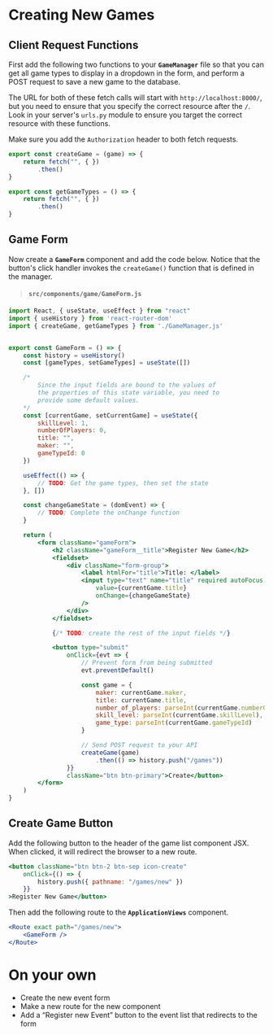 # Creating New Games

## Client Request Functions

First add the following two functions to your **`GameManager`** file so that you can get all game types to display in a dropdown in the form, and perform a POST request to save a new game to the database.

The URL for both of these fetch calls will start with `http://localhost:8000/`, but you need to ensure that you specify the correct resource after the `/`. Look in your server's `urls.py` module to ensure you target the correct resource with these functions.

Make sure you add the `Authorization` header to both fetch requests.

```js
export const createGame = (game) => {
    return fetch("", { })
        .then()
}

export const getGameTypes = () => {
    return fetch("", { })
        .then()
}
```

## Game Form

Now create a **`GameForm`** component and add the code below. Notice that the button's click handler invokes the `createGame()` function that is defined in the manager.

> #### `src/components/game/GameForm.js`

```jsx
import React, { useState, useEffect } from "react"
import { useHistory } from 'react-router-dom'
import { createGame, getGameTypes } from './GameManager.js'


export const GameForm = () => {
    const history = useHistory()
    const [gameTypes, setGameTypes] = useState([])

    /*
        Since the input fields are bound to the values of
        the properties of this state variable, you need to
        provide some default values.
    */
    const [currentGame, setCurrentGame] = useState({
        skillLevel: 1,
        numberOfPlayers: 0,
        title: "",
        maker: "",
        gameTypeId: 0
    })

    useEffect(() => {
        // TODO: Get the game types, then set the state
    }, [])

    const changeGameState = (domEvent) => {
        // TODO: Complete the onChange function
    }

    return (
        <form className="gameForm">
            <h2 className="gameForm__title">Register New Game</h2>
            <fieldset>
                <div className="form-group">
                    <label htmlFor="title">Title: </label>
                    <input type="text" name="title" required autoFocus className="form-control"
                        value={currentGame.title}
                        onChange={changeGameState}
                    />
                </div>
            </fieldset>

            {/* TODO: create the rest of the input fields */}

            <button type="submit"
                onClick={evt => {
                    // Prevent form from being submitted
                    evt.preventDefault()

                    const game = {
                        maker: currentGame.maker,
                        title: currentGame.title,
                        number_of_players: parseInt(currentGame.numberOfPlayers),
                        skill_level: parseInt(currentGame.skillLevel),
                        game_type: parseInt(currentGame.gameTypeId)
                    }

                    // Send POST request to your API
                    createGame(game)
                        .then(() => history.push("/games"))
                }}
                className="btn btn-primary">Create</button>
        </form>
    )
}
```

## Create Game Button

Add the following button to the header of the game list component JSX. When clicked, it will redirect the browser to a new route.

```jsx
<button className="btn btn-2 btn-sep icon-create"
    onClick={() => {
        history.push({ pathname: "/games/new" })
    }}
>Register New Game</button>
```

Then add the following route to the **`ApplicationViews`** component.

```jsx
<Route exact path="/games/new">
    <GameForm />
</Route>
```


# On your own
- Create the new event form 
- Make a new route for the new component
- Add a “Register new Event” button to the event list that redirects to the form
